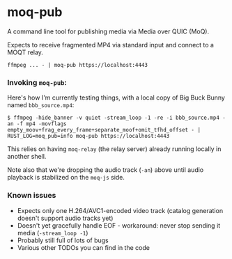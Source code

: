 # moq-pub

A command line tool for publishing media via Media over QUIC (MoQ).

Expects to receive fragmented MP4 via standard input and connect to a MOQT relay.

```
ffmpeg ... - | moq-pub https://localhost:4443
```

### Invoking `moq-pub`:

Here's how I'm currently testing things, with a local copy of Big Buck Bunny named `bbb_source.mp4`:

```
$ ffmpeg -hide_banner -v quiet -stream_loop -1 -re -i bbb_source.mp4 -an -f mp4 -movflags empty_moov+frag_every_frame+separate_moof+omit_tfhd_offset - | RUST_LOG=moq_pub=info moq-pub https://localhost:4443
```

This relies on having `moq-relay` (the relay server) already running locally in another shell.

Note also that we're dropping the audio track (`-an`) above until audio playback is stabilized on the `moq-js` side.

### Known issues

-   Expects only one H.264/AVC1-encoded video track (catalog generation doesn't support audio tracks yet)
-   Doesn't yet gracefully handle EOF - workaround: never stop sending it media (`-stream_loop -1`)
-   Probably still full of lots of bugs
-   Various other TODOs you can find in the code
